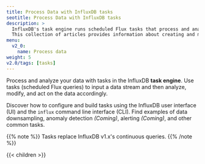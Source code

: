 ```yaml
---
title: Process Data with InfluxDB tasks
seotitle: Process Data with InfluxDB tasks
description: >
  InfluxDB's task engine runs scheduled Flux tasks that process and analyze data.
  This collection of articles provides information about creating and managing InfluxDB tasks.
menu:
  v2_0:
    name: Process data
weight: 5
v2.0/tags: [tasks]
---
```


Process and analyze your data with tasks in the InfluxDB **task engine**. Use tasks (scheduled Flux queries)
to input a data stream and then analyze, modify, and act on the data accordingly.

Discover how to configure and build tasks using the InfluxDB user interface (UI) and the `influx` command line interface (CLI).
Find examples of data downsampling, anomaly detection _(Coming)_, alerting _(Coming)_, and other common tasks.

{{% note %}}
Tasks replace InfluxDB v1.x's continuous queries.
{{% /note %}}

{{< children >}}
